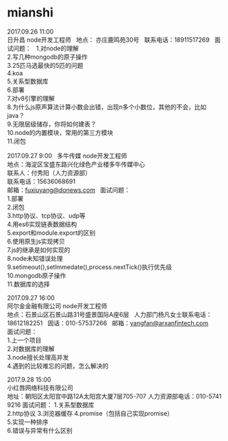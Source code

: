 # mianshi
2017.09.26 11:00  
日升昌 node开发工程师  
地点： 亦庄鹿鸣苑30号  
联系电话：18911517269  
面试问题：  
1.对node的理解  
2.写几种mongodb的原子操作  
3.25匹马选最快的5匹的问题  
4.koa  
5.关系型数据库  
6.部署  
7.对v8引擎的理解  
8.为什么js原声算法计算小数会出错，出现n多个小数位，其他的不会，比如java？  
9.无限层级储存，你将如何建表？  
10.node的内置模块，常用的第三方模块  
11.闭包  

2017.09.27 9:00  
多牛传媒 node开发工程师  
地点：海淀区宝盛东路兴化绿色产业楼多牛传媒中心  
联系人：付秀阳（人力资源部）  
联系电话：15636068691  
邮箱：fuxiuyang@donews.com  
面试问题：  
1.部署  
2.闭包  
3.http协议、tcp协议、udp等  
4.用es6实现链表数据结构  
5.export和module.export的区别  
6.使用原生js实现拷贝  
7.js的继承是如何实现的  
8.node未知错误处理  
9.setimeout(),setlmmedate(),process.nextTick()执行优先级  
10.mongodb原子操作  
11.数据库的选择  

2017.09.27 16:00  
阿尔金金融有限公司 node开发工程师  
地点：石景山区石景山路31号盛景国际A座6层  
人力部门杨凡女士联系电话： 18612182251  
固话：010-57537266  
邮箱：yangfan@arxanfintech.com  
面试问题：  
1.上一个项目  
2.对数据库的理解  
3.node擅长处理高并发  
4.遇到的比较难忘的问题，怎么解决的  

2017.9.28 15:00  
小红唇网络科技有限公司  
地址：朝阳区太阳宫中路12A太阳宫大厦7层705-707
人力资源部电话：010-5741 9216
面试问题：
1.关系型数据库  
2.http协议
3.浏览器缓存
4.promise（包括自己实现promise）  
5.实现一种排序  
6.错误与异常有什么区别




